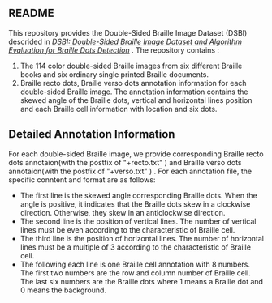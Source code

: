 ## README
This repository provides the Double-Sided Braille Image Dataset (DSBI) descrided in 
*[DSBI: Double-Sided Braille Image Dataset and Algorithm Evaluation for Braille Dots Detection](https://github.com/yeluo1994/DSBI)* .
The repository contains :  
1. The 114 color double-sided Braille images from six different Braille books and six ordinary single printed Braille documents.
2. Braille recto dots, Braille verso dots  annotation information for each double-sided Braille image. The annotation information contains the skewed angle of the Braille dots, vertical and horizontal lines position and each Braille cell information with location and six dots.  

## Detailed Annotation Information
For each double-sided Braille image, we provide corresponding Braille recto dots annotaion(with the postfix of "+recto.txt" ) and  Braille verso dots annotaion(with the postfix of "+verso.txt" ) .
For each annotation file, the specific conntent and format are  as follows:
* The first line is the skewed angle corresponding Braille dots. When the angle is positive, it indicates that the Braille dots skew in a clockwise direction. Otherwise,  they skew in an anticlockwise direction.
* The second line is the position of vertical lines. The number of vertical lines must be even according to the characteristic of Braille cell.
* The third line is the position of horizontal lines. The number of horizontal lines must be a multiple of 3 according to the characteristic of Braille cell.
* The following each line is one Braille cell annotation with 8 numbers. The first two numbers are the row and column number of Braille cell. The last six numbers are the Braille dots where 1 means a Braille dot and 0 means the background.   
